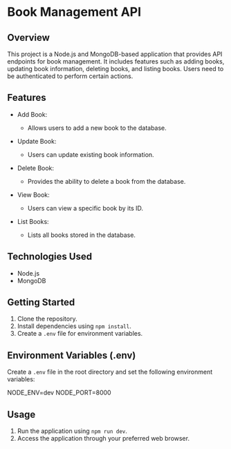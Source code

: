 # Book Management API

## Overview

This project is a Node.js and MongoDB-based application that provides API endpoints for book management. It includes features such as adding books, updating book information, deleting books, and listing books. Users need to be authenticated to perform certain actions.

## Features

- Add Book:
  - Allows users to add a new book to the database.

- Update Book:
  - Users can update existing book information.

- Delete Book:
  - Provides the ability to delete a book from the database.

- View Book:
  - Users can view a specific book by its ID.

- List Books:
  - Lists all books stored in the database.

## Technologies Used

- Node.js
- MongoDB

## Getting Started

1. Clone the repository.
2. Install dependencies using `npm install`.
3. Create a `.env` file for environment variables.

## Environment Variables (.env)

Create a `.env` file in the root directory and set the following environment variables:


NODE_ENV=dev
NODE_PORT=8000


## Usage

1. Run the application using `npm run dev`.
2. Access the application through your preferred web browser.


